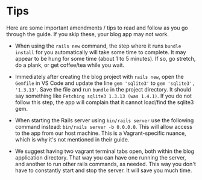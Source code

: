 # Tips

Here are some important amendments / tips to read and follow as you go through the guide. If you skip these, your blog app may not work.

- When using the `rails new` command, the step where it runs `bundle install` for you automatically will take some time to complete. It may appear to be hung for some time (about 1 to 5 minutes). If so, go stretch, do a plank, or get coffee/tea while you wait.

- Immediately after creating the blog project with `rails new`, open the `Gemfile` in VS Code and update the line `gem 'sqlite3'` to `gem 'sqlite3', '1.3.13'`. Save the file and run `bundle` in the project directory. It should say something like `Fetching sqlite3 1.3.13 (was 1.4.1)`. If you do not follow this step, the app will complain that it cannot load/find the sqlite3 gem.

- When starting the Rails server using `bin/rails server` use the following command instead: `bin/rails server -b 0.0.0.0`. This will allow access to the app from our host machine. This is a Vagrant-specific nuance, which is why it's not mentioned in their guide.

- We suggest having two vagrant terminal tabs open, both within the blog application directory. That way you can have one running the server, and another to run other rails commands, as needed. This way you don't have to constantly start and stop the server. It will save you much time.
